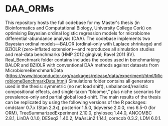 # DAA_ORMs
This repository hosts the full codebase for my Master's thesis (in Bioinformatics and Computational Biology, University College Cork) on optimising Bayesian ordinal logistic regression models for microbiome differential-abundance analysis (DAA). The codebase implements two Bayesian ordinal models—BALOR (ordinal-only with Laplace shrinkage) and BZIOLR (zero-inflated extension)—and reproduces all simulation studies and real-data benchmarks (HMP 2012 gingival; Ravel 2011 BV).
Real_Benchmark folder contains includes the codes used in benchmarking BALOR and BZIOLR with conventional DAA methods against datasets from MicrobiomeBenchmarkData (https://www.bioconductor.org/packages/release/data/experiment/html/MicrobiomeBenchmarkData.html)
Simulations folder contains all generators used in the thesis: symmetric (no net load shift), unbalanced/realistic compositional effects, and single-taxon “bloomer,” plus niche scenarios for prevalence-only and partial global load-shift.
The main results of the thesis can be replicated by using the following versions of the R packages: cmdstanr 0.7.x (Stan 2.3x), posterior 1.5.0, tidyverse 2.0.0, rms 6.5-0 (for ORM), TreeSummarizedExperiment 2.10.0, phyloseq 1.44.0, ANCOMBC 2.8.1, LinDA 0.1.0, DESeq2 1.40.2, MaAsLin2 1.14.1, corncob 0.3.2, LDM 6.0.1.
